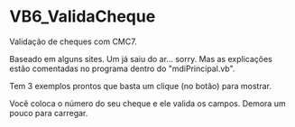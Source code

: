 # VB6_ValidaCheque
Validação de cheques com CMC7.

Baseado em alguns sites. Um já saiu do ar... sorry. Mas as explicações estão comentadas no programa dentro do "mdiPrincipal.vb".

Tem 3 exemplos prontos que basta um clique (no botão) para mostrar.

Você coloca o número do seu cheque e ele valida os campos. Demora um pouco para carregar.
